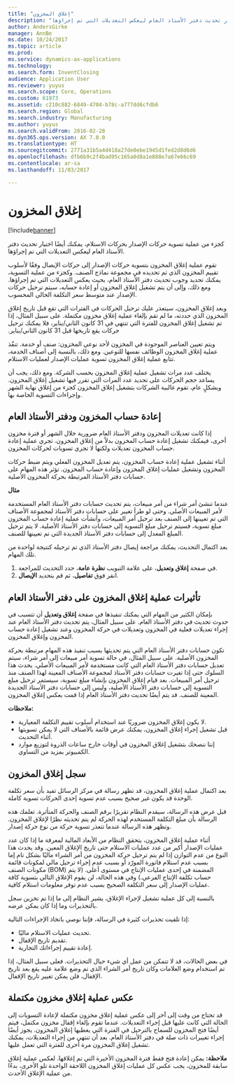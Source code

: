 ```yaml
---
title: "إغلاق المخزون"
description: "كجزء من عملية تسوية حركات الإصدار بحركات الاستلام، يمكنك أيضًا اختيار تحديث دفتر الأستاذ العام ليعكس التعديلات التي تم إجراؤها."
author: AndersGirke
manager: AnnBe
ms.date: 10/24/2017
ms.topic: article
ms.prod: 
ms.service: dynamics-ax-applications
ms.technology: 
ms.search.form: InventClosing
audience: Application User
ms.reviewer: yuyus
ms.search.scope: Core, Operations
ms.custom: 61973
ms.assetid: c210c882-6849-4704-b78c-a777dd6cfdb6
ms.search.region: Global
ms.search.industry: Manufacturing
ms.author: yuyus
ms.search.validFrom: 2016-02-28
ms.dyn365.ops.version: AX 7.0.0
ms.translationtype: HT
ms.sourcegitcommit: 2771a31b5a4d418a27de0ebe1945d1fed2d8d6d6
ms.openlocfilehash: dfb6b9c2f4bad95c165a8d8a1e888e7a67e66c69
ms.contentlocale: ar-sa
ms.lasthandoff: 11/03/2017

---
```


# <a name="inventory-close"></a>إغلاق المخزون

[!include[banner](../includes/banner.md)]


كجزء من عملية تسوية حركات الإصدار بحركات الاستلام، يمكنك أيضًا اختيار تحديث دفتر الأستاذ العام ليعكس التعديلات التي تم إجراؤها.

تقوم عملية إغلاق المخزون بتسوية حركات الإصدار إلى حركات الإيصال وفقًا لأسلوب تقييم المخزون الذي تم تحديده في مجموعة نماذج الصنف. وكجزء من عملية التسوية، يمكنك تحديد وجوب تحديث دفتر الأستاذ العام، بحيث يعكس التعديلات التي تم إجراؤها. ومع ذلك، وإلى أن يتم تشغيل إغلاق المخزون أو إعادة حسابه، سيتم ترحيل حركات الإصدار عند متوسط سعر التكلفة الحالي المحسوب. 

وبعد إغلاق المخزون، سيتعذر عليك ترحيل الحركات في الفترات التي تقع قبل تاريخ إغلاق المخزون الذي حددته، ما لم تقم بإلغاء عملية إغلاق مخزون مكتملة. ‏‫على سبيل المثال، إذا تم تشغيل إغلاق المخزون للفترة التي تنتهي في 31 كانون الثاني/يناير، فلا يمكنك ترحيل حركات يقع تاريخها قبل 31 كانون الثاني/يناير. 

ويتم تعيين العناصر الموجودة في المخزون لأحد نوعي المخزون: صنف أو خدمة.‬ تنفّذ عملية إغلاق المخزون الوظائف نفسها للنوعين. ومع ذلك، بالنسبة إلى أصناف الخدمة، تتابع عملية إغلاق المخزون تسوية عمليات الإصدار لعمليات الاستلام. 

يختلف عدد مرات تشغيل عملية إغلاق المخزون بحسب الشركة. ومع ذلك، يجب أن يساعد حجم الحركات على تحديد عدد المرات التي تقرر فيها تشغيل إغلاق المخزون. وبشكلٍ عام، تقوم غالبية الشركات بتشغيل إغلاق المخزون كجزء من إغلاق نهاية الشهر وإجراءات التسوية الخاصة بها.

## <a name="inventory-recalculation-and-the-general-ledger"></a>إعادة حساب المخزون ودفتر الأستاذ العام
إذا كانت تعديلات المخزون ودفتر الأستاذ العام ضرورية خلال الشهر أو فترة مخزون أخرى، فيمكنك تشغيل إعادة حساب المخزون بدلاً من إغلاق المخزون. تجري عملية إعادة حساب المخزون تعديلات ولكنها لا تجري تسويات لحركات المخزون. 

أثناء تشغيل عملية إعادة حساب المخزون، يتم تعديل المخزون الفعلي ويتم ضبط حركات المخزون وتشغيل عمليات إغلاق المخزون وإعادة حساب المخزون. تؤثر هذه المهام على حسابات دفتر الأستاذ المرتبطة بحركة المخزون الأصلية. 

**مثال** 

عندما تنشئ أمر شراء من أمر مبيعات، يتم تحديث حسابات دفتر الأستاذ العام المستخدمة لأمر المبيعات الأصلي. وحتى لو طرأ تغيير على حسابات دفتر الأستاذ لمجموعة الأصناف التي تم تعيينها إلى الصنف بعد ترحيل أمر المبيعات، وأنشأت عملية إعادة حساب المخزون مبلغ تسوية، فسيتم ترحيل مبلغ التسوية إلى حسابات دفتر الأستاذ الأصلية. لا يتم ترحيل المبلغ المعدل إلى حسابات دفتر الأستاذ الجديدة التي تم تعيينها للصنف. 

بعد اكتمال التحديث، يمكنك مراجعة إيصال دفتر الأستاذ الذي تم ترحيله كنتيجة لواحدة من تلك المهام.

1.  في صفحة **إغلاق وتعديل**، على علامة التبويب **نظرة عامة**، حدد التحديث للمراجعة.
2.  انقر فوق **تفاصيل**، ثم قم بتحديد **الإيصال**.

## <a name="effects-of-the-inventory-close-process-on-the-general-ledger"></a>تأثيرات عملية إغلاق المخزون على دفتر الأستاذ العام
بإمكان الكثير من المهام التي يمكنك تنفيذها في صفحة **إغلاق وتعديل‬** أن تتسبب في حدوث تحديث في دفتر الأستاذ العام. على سبيل المثال، يتم تحديث دفتر الأستاذ العام عند إجراء تعديلات فعلية في المخزون وتعديلات في حركة المخزون وعند تشغيل إعادة حساب المخزون وإغلاق المخزون. 

تكون حسابات دفتر الأستاذ العام التي يتم تحديثها بسبب تنفيذ هذه المهام مرتبطة بحركة المخزون الأصلية. على سبيل المثال، في حالة تسوية أمر مبيعات إلى أمر شراء، سيتم تعديل حسابات دفتر الأستاذ العام التي كانت مستخدمة لأمر المبيعات الأصلي. يحدث هذا السلوك حتى إذا تغيرت حسابات دفتر الأستاذ لمجموعة الأصناف المعينة لهذا الصنف منذ ترحيل أمر المبيعات. بعد قيام إغلاق المخزون بإنشاء مبلغ تسوية، سيستمر ترحيل مبلغ التسوية إلى حسابات دفتر الأستاذ الأصلية، وليس إلى حسابات دفتر الأستاذ الجديدة المعينة للصنف. قد يتم أيضًا تحديث دفتر الأستاذ العام إذا قمت بعكس إغلاق المخزون. 

**ملاحظات:**

-   لا يكون إغلاق المخزون ضروريًا عند استخدام أسلوب تقييم التكلفة المعيارية.
-   قبل تشغيل إجراء إغلاق المخزون، يمكنك عرض قائمة بالأصناف التي لا يمكن تسويتها أثناء التحديث.
-   إننا ننصحك بتشغيل إغلاق المخزون في أوقات خارج ساعات الذروة لتوزيع موارد الكمبيوتر بمزيد من التساوي.

## <a name="the-inventory-close-log"></a> سجل إغلاق المخزون
بعد اكتمال عملية إغلاق المخزون، قد تظهر رسالة في مركز الرسائل تفيد بأن سعر تكلفة الوحدة قد يكون غير صحيح بسبب عدم تسوية إحدى الحركات تسوية كاملة. 

قبل عرض هذه الرسالة، سيقدم النظام تقريرًا برقم الصنف والحركة المتأثرة. تعلمك هذه الرسالة بأن مبلغ التكلفة المستخدم لهذه الحركة لم يتم تحديثه نظرًا لإغلاق المخزون. وتظهر هذه الرسالة عندما تتعذر تسوية حركة من نوع حركة إصدار. 

أثناء عملية إغلاق المخزون، يتحقق النظام من الأبعاد المالية لمعرفة ما إذا كان عدد عمليات الإصدار أكبر من عدد عمليات الاستلام حتى تاريخ الإغلاق المعين. وقد يحدث هذا النوع من عدم التوازن إذا لم يتم ترحيل حركة المخزون من أمر الشراء ماليًا بشكل تام إما بسبب عدم استلام فاتورة المورّد أو بسبب عدم إجراء ترحيل مالي لمكونات قائمة مكونات الصنف (BOM) المضمنة في إحدى عمليات الإنتاج في مستوى أعلى. ‏‫(لا يتم حساب تكلفة الإنتاج الفرعي.)‬ وفي هذه الحالة، لن يقوم الإغلاق التالي بتسوية كافة عمليات الإصدار إلى سعر التكلفة الصحيح بسبب عدم توفر معلومات استلام كافية. 

بالنسبة إلى كل عملية تشغيل لإجراء الإغلاق، يشير النظام إلى ما إذا تم تخزين سجل بالتحذيرات وما إذا كان يمكن عرضه. 

إذا تلقيت تحذيرات كثيرة في الرسالة، فإننا نوصي باتخاذ الإجراءات التالية:

-   تحديث عمليات الاستلام ماليًا.
-   تقديم تاريخ الإقفال.
-   إعادة تقييم إجراءاتك التجارية.

في بعض الحالات، قد لا تتمكن من عمل أي شيء حيال التحذيرات. فعلى سبيل المثال، إذا تم استخدام وضع العلامات وكان تاريخ أمر الشراء الذي تم وضع علامة عليه يقع بعد تاريخ الإقفال، فلن يمكن تغيير تاريخ الإقفال.

## <a name="reversing-a-completed-inventory-close"></a>عكس عملية إغلاق مخزون مكتملة
قد تحتاج من وقت إلى آخر إلى عكس عملية إغلاق مخزون مكتملة لإعادة التسويات إلى الحالة التي كانت عليها قبل إجراء التعديلات. عندما تقوم بإلغاء إقفال مخزون مكتمل، فيتم أيضًا فتح المخزون للسماح بالترحيل في الفترة التي يغطيها إغلاق المخزون. يجوز أيضًا إجراء تغييرات ذات صلة في دفتر الأستاذ العام. بعد أن تنتهي من إجراء التعديلات، يمكنك تشغيل إغلاق المخزون مرة أخرى للفترة التي تعمل عليها. 

**ملاحظة:** يمكن إعادة فتح فقط فترة المخزون الأخيرة التي تم إغلاقها. لعكس عملية إغلاق سابقة للمخزون، يجب عكس كل عمليات إغلاق المخزون اللاحقة الواحدة تلو الأخرى، بدءًا من عملية الإغلاق الأحدث.




